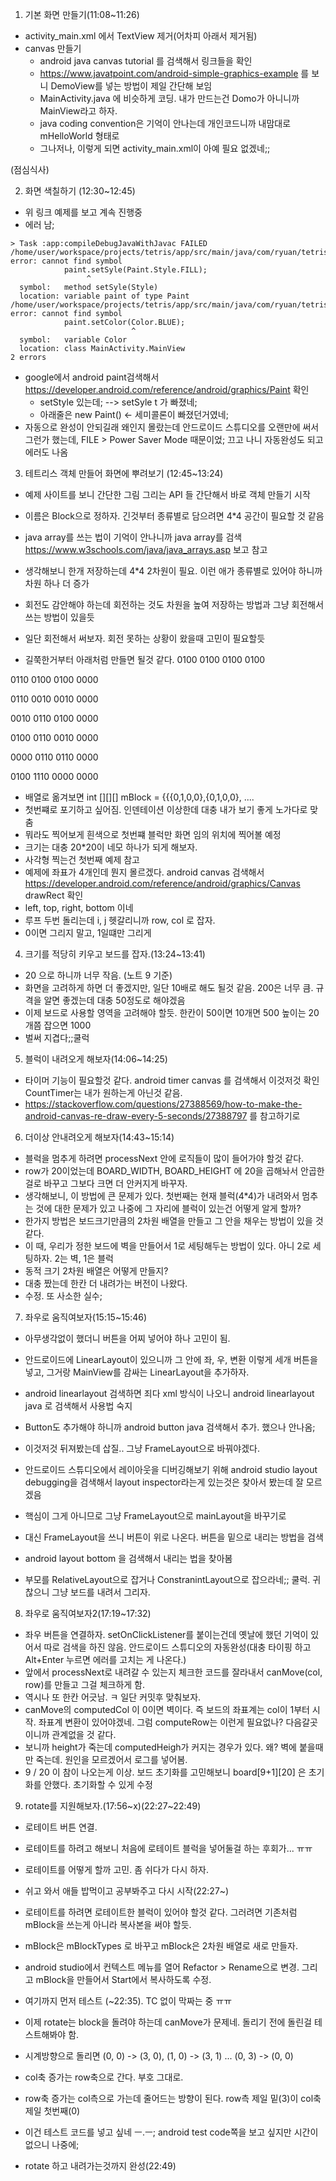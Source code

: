 1. 기본 화면 만들기(11:08~11:26)

- activity_main.xml 에서 TextView 제거(어차피 아래서 제거됨)
- canvas 만들기
  - android java canvas tutorial 를 검색해서 링크들을 확인
  - https://www.javatpoint.com/android-simple-graphics-example 를 보니 DemoView를 넣는 방법이 제일 간단해 보임
  - MainActivity.java 에 비슷하게 코딩. 내가 만드는건 Domo가 아니니까 MainView라고 하자.
  - java coding convention은 기억이 안나는데 개인코드니까 내맘대로 mHelloWorld 형태로 
  - 그나저나, 이렇게 되면 activity_main.xml이 아예 필요 없겠네;;

(점심식사)

2. 화면 색칠하기 (12:30~12:45)

- 위 링크 예제를 보고 계속 진행중
- 에러 남;
```
> Task :app:compileDebugJavaWithJavac FAILED
/home/user/workspace/projects/tetris/app/src/main/java/com/ryuan/tetris/MainActivity.java:32: error: cannot find symbol
            paint.setSyle(Paint.Style.FILL);
                 ^
  symbol:   method setSyle(Style)
  location: variable paint of type Paint
/home/user/workspace/projects/tetris/app/src/main/java/com/ryuan/tetris/MainActivity.java:33: error: cannot find symbol
            paint.setColor(Color.BLUE);
                           ^
  symbol:   variable Color
  location: class MainActivity.MainView
2 errors
```
- google에서 android paint검색해서 https://developer.android.com/reference/android/graphics/Paint 확인
  - setStyle 있는데; --> setSyle t 가 빠졌네;
  - 아래줄은 new Paint() <- 세미콜론이 빠졌던거였네;
- 자동으로 완성이 안되길래 왜인지 몰랐는데 안드로이드 스튜디오를 오랜만에 써서 그런가 했는데, FILE > Power Saver Mode 때문이었; 끄고 나니 자동완성도 되고 에러도 나옴

3. 테트리스 객체 만들어 화면에 뿌려보기 (12:45~13:24)

- 예제 사이트를 보니 간단한 그림 그리는 API 들 간단해서 바로 객체 만들기 시작
- 이름은 Block으로 정하자. 긴것부터 종류별로 담으려면 4*4 공간이 필요할 것 같음
- java array를 쓰는 법이 기억이 안나니까 java array를 검색 https://www.w3schools.com/java/java_arrays.asp 보고 참고
- 생각해보니 한개 저장하는데 4*4 2차원이 필요. 이런 애가 종류별로 있어야 하니까 차원 하나 더 증가
- 회전도 감안해야 하는데 회전하는 것도 차원을 높여 저장하는 방법과 그냥 회전해서 쓰는 방법이 있을듯
- 일단 회전해서 써보자. 회전 못하는 상황이 왔을때 고민이 필요할듯

- 길쭉한거부터 아래처럼 만들면 될것 같다.
0100
0100
0100
0100

0110
0100
0100
0000

0110
0010
0010
0000

0010
0110
0100
0000

0100
0110
0010
0000

0000
0110
0110
0000

0100
1110
0000
0000

- 배열로 옮겨보면
int [][][] mBlock = {{{0,1,0,0},{0,1,0,0}, ....
- 첫번쨰로 포기하고 싶어짐. 인덴테이션 이상한데 대충 내가 보기 좋게 노가다로 맞춤
- 뭐라도 찍어보게 흰색으로 첫번쨰 블럭만 화면 임의 위치에 찍어볼 예정
- 크기는 대충 20*20이 네모 하나가 되게 해보자.
- 사각형 찍는건 첫번째 예제 참고 
- 예제에 좌표가 4개인데 뭔지 몰르겠다. android canvas 검색해서 https://developer.android.com/reference/android/graphics/Canvas drawRect 확인
- left, top, right, bottom 이네
- 루프 두번 돌리는데 i, j 헷갈리니까 row, col 로 잡자.
- 0이면 그리지 말고, 1일떄만 그리게

4. 크기를 적당히 키우고 보드를 잡자.(13:24~13:41)
- 20 으로 하니까 너무 작음. (노트 9 기준)
- 화면을 고려하게 하면 더 좋겠지만, 일단 10배로 해도 될것 같음. 200은 너무 큼. 규격을 알면 좋겠는데 대충 50정도로 해야겠음
- 이제 보드로 사용할 영역을 고려해야 할듯. 한칸이 50이면 10개면 500 높이는 20개쯤 잡으면 1000
- 벌써 지겹다;;쿨럭

5. 블럭이 내려오게 해보자(14:06~14:25)
- 타이머 기능이 필요할것 같다. android timer canvas 를 검색해서 이것저것 확인 CountTimer는 내가 원하는게 아닌것 같음.
- https://stackoverflow.com/questions/27388569/how-to-make-the-android-canvas-re-draw-every-5-seconds/27388797 를 참고하기로

6. 더이상 안내려오게 해보자(14:43~15:14)
- 블럭을 멈추게 하려면 processNext 안에 로직들이 많이 들어가야 할것 같다.
- row가 20이었는데 BOARD_WIDTH, BOARD_HEIGHT 에 20을 곱해놔서 안곱한걸로 바꾸고 그보다 크면 더 안커지게 바꾸자.
- 생각해보니, 이 방법에 큰 문제가 있다. 첫번째는 현재 블럭(4*4)가 내려와서 멈추는 것에 대한 문제가 있고 나중에 그 자리에 블럭이 있는건 어떻게 알게 할까?
- 한가지 방법은 보드크기만큼의 2차원 배열을 만들고 그 안을 채우는 방법이 있을 것 같다.
- 이 때, 우리가 정한 보드에 벽을 만들어서 1로 세팅해두는 방법이 있다. 아니 2로 세팅하자. 2는 벽, 1은 블럭
- 동적 크기 2차원 배열은 어떻게 만들지?
- 대충 짰는데 한칸 더 내려가는 버전이 나왔다.
- 수정. 또 사소한 실수;

7. 좌우로 움직여보자(15:15~15:46)
- 아무생각없이 했더니 버튼을 어찌 넣어야 하나 고민이 됨.
- 안드로이드에 LinearLayout이 있으니까 그 안에 좌, 우, 변환 이렇게 세개 버튼을 넣고, 그거랑 MainView를 감싸는 LinearLayout을 추가하자.
- android linearlayout 검색하면 죄다 xml 방식이 나오니 android linearlayout java 로 검색해서 사용법 숙지
- Button도 추가해야 하니까 android button java 검색해서 추가. 했으나 안나옴;

- 이것저것 뒤져봤는데 삽질.. 그냥 FrameLayout으로 바꿔야겠다.
- 안드로이드 스튜디오에서 레이아웃을 디버깅해보기 위해 android studio layout debugging을 검색해서 layout inspector라는게 있는것은 찾아서 봤는데 잘 모르겠음
- 핵심이 그게 아니므로 그냥 FrameLayout으로 mainLayout을 바꾸기로
- 대신 FrameLayout을 쓰니 버튼이 위로 나온다. 버튼을 밑으로 내리는 방법을 검색
- android layout bottom 을 검색해서 내리는 법을 찾아봄
- 부모를 RelativeLayout으로 잡거나 ConstranintLayout으로 잡으라네;; 쿨럭. 귀찮으니 그냥 보드를 내려서 그리자.

8. 좌우로 움직여보자2(17:19~17:32)
- 좌우 버튼을 연결하자. setOnClickListener를 붙이는건데 옛날에 했던 기억이 있어서 따로 검색을 하진 않음. 안드로이드 스튜디오의 자동완성(대충 타이핑 하고 Alt+Enter 누르면 에러를 고치는 게 나온다.)
- 앞에서 processNext로 내려갈 수 있는지 체크한 코드를 잘라내서 canMove(col, row)를 만들고 그걸 체크하게 함.
- 역시나 또 한칸 어긋남. ㅋ 일단 커밋후 맞춰보자.
- canMove의 computedCol 이 0이면 벽이다. 즉 보드의 좌표계는 col이 1부터 시작. 좌표계 변환이 있어야겠네. 그럼 computeRow는 이런게 필요없나? 다음갈곳이니까 관계없을 것 같다.
- 보니까 height가 죽는데 computedHeigh가 커지는 경우가 있다. 왜? 벽에 붙을때만 죽는데. 원인을 모르겠어서 로그를 넣어봄.
- 9 / 20 이 참이 나오는게 이상. 보드 초기화를 고민해보니 board[9+1][20] 은 초기화를 안했다. 초기화할 수 있게 수정

9. rotate를 지원해보자.(17:56~x)(22:27~22:49)
- 로테이트 버튼 연결.
- 로테이트를 하려고 해보니 처음에 로테이트 블럭을 넣어둘걸 하는 후회가... ㅠㅠ
- 로테이트를 어떻게 할까 고민. 좀 쉬다가 다시 하자.

- 쉬고 와서 애들 밥먹이고 공부봐주고 다시 시작(22:27~)
- 로테이트를 하려면 로테이트한 블럭이 있어야 할것 같다. 그러려면 기존처럼 mBlock을 쓰는게 아니라 복사본을 써야 할듯.
- mBlock은 mBlockTypes 로 바꾸고 mBlock은 2차원 배열로 새로 만들자.
- android studio에서 컨텍스트 메뉴를 열어 Refactor > Rename으로 변경. 그리고 mBlock을 만들어서 Start에서 복사하도록 수정.
- 여기까지 먼저 테스트 (~22:35). TC 없이 막짜는 중 ㅠㅠ

- 이제 rotate는 block을 돌려야 하는데 canMove가 문제네. 돌리기 전에 돌린걸 테스트해봐야 함.
- 시계방향으로 돌리면 (0, 0) -> (3, 0), (1, 0) -> (3, 1) ... (0, 3) -> (0, 0)
- col축 증가는 row축으로 간다. 부호 그대로.
- row축 증가는 col측으로 가는데 줄어드는 방향이 된다. row측 제일 밑(3)이 col축 제일 첫번째(0)
- 이건 테스트 코드를 넣고 싶네 ㅡ.ㅡ; android test code쪽을 보고 싶지만 시간이 없으니 나중에;
- rotate 하고 내려가는것까지 완성(22:49)
